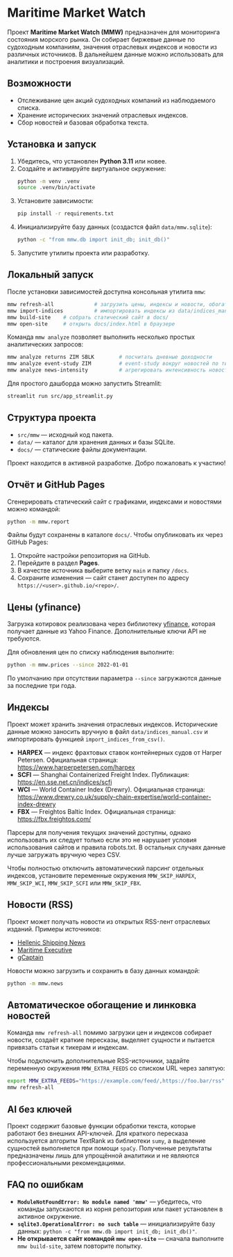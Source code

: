 # Maritime Market Watch

Проект **Maritime Market Watch (MMW)** предназначен для мониторинга состояния морского рынка. Он собирает биржевые данные по судоходным компаниям, значения отраслевых индексов и новости из различных источников. В дальнейшем данные можно использовать для аналитики и построения визуализаций.

## Возможности
- Отслеживание цен акций судоходных компаний из наблюдаемого списка.
- Хранение исторических значений отраслевых индексов.
- Сбор новостей и базовая обработка текста.

## Установка и запуск
1. Убедитесь, что установлен **Python 3.11** или новее.
2. Создайте и активируйте виртуальное окружение:
   ```bash
   python -m venv .venv
   source .venv/bin/activate
   ```
3. Установите зависимости:
   ```bash
   pip install -r requirements.txt
   ```
4. Инициализируйте базу данных (создастся файл `data/mmw.sqlite`):
   ```bash
   python -c "from mmw.db import init_db; init_db()"
   ```
5. Запустите утилиты проекта или разработку.

## Локальный запуск

После установки зависимостей доступна консольная утилита `mmw`:

```bash
mmw refresh-all             # загрузить цены, индексы и новости, обогатить и связать их
mmw import-indices          # импортировать индексы из data/indices_manual.csv
mmw build-site    # собрать статический сайт в docs/
mmw open-site     # открыть docs/index.html в браузере
```

Команда `mmw analyze` позволяет выполнить несколько простых аналитических запросов:

```bash
mmw analyze returns ZIM SBLK        # посчитать дневные доходности
mmw analyze event-study ZIM         # event-study вокруг новостей по тикеру
mmw analyze news-intensity          # агрегировать интенсивность новостей
```

Для простого дашборда можно запустить Streamlit:

```bash
streamlit run src/app_streamlit.py
```

## Структура проекта
- `src/mmw` — исходный код пакета.
- `data/` — каталог для хранения данных и базы SQLite.
- `docs/` — статические файлы документации.

Проект находится в активной разработке. Добро пожаловать к участию!

## Отчёт и GitHub Pages

Сгенерировать статический сайт с графиками, индексами и новостями можно командой:

```bash
python -m mmw.report
```

Файлы будут сохранены в каталоге `docs/`. Чтобы опубликовать их через GitHub Pages:

1. Откройте настройки репозитория на GitHub.
2. Перейдите в раздел **Pages**.
3. В качестве источника выберите ветку `main` и папку `/docs`.
4. Сохраните изменения — сайт станет доступен по адресу `https://<user>.github.io/<repo>/`.

## Цены (yfinance)
Загрузка котировок реализована через библиотеку [yfinance](https://github.com/ranaroussi/yfinance), которая получает данные из Yahoo Finance. Дополнительные ключи API не требуются.

Для обновления цен по списку наблюдения выполните:

```bash
python -m mmw.prices --since 2022-01-01
```

По умолчанию при отсутствии параметра `--since` загружаются данные за последние три года.

## Индексы
Проект может хранить значения отраслевых индексов. Исторические данные можно заносить вручную в файл `data/indices_manual.csv` и импортировать функцией `import_indices_from_csv()`.

- **HARPEX** — индекс фрахтовых ставок контейнерных судов от Harper Petersen. Официальная страница: https://www.harperpetersen.com/harpex
- **SCFI** — Shanghai Containerized Freight Index. Публикация: https://en.sse.net.cn/indices/scfi
- **WCI** — World Container Index (Drewry). Официальная страница: https://www.drewry.co.uk/supply-chain-expertise/world-container-index-drewry
- **FBX** — Freightos Baltic Index. Официальная страница: https://fbx.freightos.com/

Парсеры для получения текущих значений доступны, однако использовать их следует только если это не нарушает условия использования сайтов и правила robots.txt. В остальных случаях данные лучше загружать вручную через CSV.

Чтобы полностью отключить автоматический парсинг отдельных индексов, установите переменные окружения `MMW_SKIP_HARPEX`, `MMW_SKIP_WCI`, `MMW_SKIP_SCFI` или `MMW_SKIP_FBX`.

## Новости (RSS)
Проект может получать новости из открытых RSS-лент отраслевых изданий.
Примеры источников:

- [Hellenic Shipping News](https://www.hellenicshippingnews.com/feed/)
- [Maritime Executive](https://www.maritime-executive.com/rss)
- [gCaptain](https://gcaptain.com/feed/)

Новости можно загрузить и сохранить в базу данных командой:

```bash
python -m mmw.news
```

## Автоматическое обогащение и линковка новостей

Команда `mmw refresh-all` помимо загрузки цен и индексов собирает новости, создаёт краткие пересказы, выделяет сущности и пытается привязать статьи к тикерам и индексам.

Чтобы подключить дополнительные RSS-источники, задайте переменную окружения `MMW_EXTRA_FEEDS` со списком URL через запятую:

```bash
export MMW_EXTRA_FEEDS="https://example.com/feed/,https://foo.bar/rss"
mmw refresh-all
```

## AI без ключей

Проект содержит базовые функции обработки текста, которые работают без внешних API-ключей. Для краткого пересказа используется алгоритм TextRank из библиотеки `sumy`, а выделение сущностей выполняется при помощи `spaCy`. Полученные результаты предназначены лишь для упрощённой аналитики и не являются профессиональными рекомендациями.

## FAQ по ошибкам

- **`ModuleNotFoundError: No module named 'mmw'`** — убедитесь, что команды запускаются из корня репозитория или пакет установлен в активное окружение.
- **`sqlite3.OperationalError: no such table`** — инициализируйте базу данных: `python -c "from mmw.db import init_db; init_db()"`.
- **Не открывается сайт командой `mmw open-site`** — сначала выполните `mmw build-site`, затем повторите попытку.
